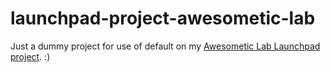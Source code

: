 # launchpad-project-awesometic-lab

Just a dummy project for use of default on my [Awesometic Lab Launchpad project](https://launchpad.net/awesometic-lab). :)
